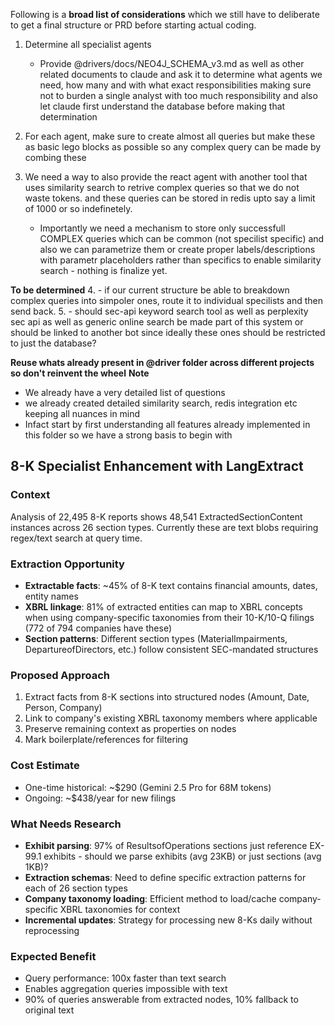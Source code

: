 Following is a **broad list of considerations** which we still have to deliberate to get a final structure or PRD before starting actual coding. 

1. Determine all specialist agents
    - Provide @drivers/docs/NEO4J_SCHEMA_v3.md as well as other related documents to claude and ask it to determine what agents we need, how many and with what exact responsibilities making sure not to burden a single analyst with too much responsibility and also let claude first understand the database before making that determination

2. For each agent, make sure to create almost all queries but make these as basic lego blocks as possible so any complex query can be made by combing these

3. We need a way to also provide the react agent with another tool that uses similarity search to retrive complex queries so that we do not waste tokens. and these queries can be stored in redis upto say a limit of 1000 or so indefinetely. 
    - Importantly we need a mechanism to store only successfull COMPLEX queries which can be common (not specilist specific) and also we can parametrize them or create proper labels/descriptions with parametr placeholders rather than specifics to enable similarity search - nothing is finalize yet. 

**To be determined**
4. - if our current structure be able to breakdown complex queries into simpoler ones, route it to individual specilists and then send back.
5. - should sec-api keyword search tool as well as perplexity sec api as well as generic online search be made part of this system or should be linked to another bot since ideally these ones should be restricted to just the database? 

**Reuse whats already present in @driver folder across different projects so don't reinvent the wheel**
**Note**
 - We already have a very detailed list of questions
 - we already created detailed similarity search, redis integration etc keeping all nuances in mind
 - Infact start by first understanding all features already implemented in this folder so we have a strong basis to begin with

## 8-K Specialist Enhancement with LangExtract

### Context
Analysis of 22,495 8-K reports shows 48,541 ExtractedSectionContent instances across 26 section types. Currently these are text blobs requiring regex/text search at query time.

### Extraction Opportunity
- **Extractable facts**: ~45% of 8-K text contains financial amounts, dates, entity names
- **XBRL linkage**: 81% of extracted entities can map to XBRL concepts when using company-specific taxonomies from their 10-K/10-Q filings (772 of 794 companies have these)
- **Section patterns**: Different section types (MaterialImpairments, DepartureofDirectors, etc.) follow consistent SEC-mandated structures

### Proposed Approach
1. Extract facts from 8-K sections into structured nodes (Amount, Date, Person, Company)
2. Link to company's existing XBRL taxonomy members where applicable
3. Preserve remaining context as properties on nodes
4. Mark boilerplate/references for filtering

### Cost Estimate
- One-time historical: ~$290 (Gemini 2.5 Pro for 68M tokens)
- Ongoing: ~$438/year for new filings

### What Needs Research
- **Exhibit parsing**: 97% of ResultsofOperations sections just reference EX-99.1 exhibits - should we parse exhibits (avg 23KB) or just sections (avg 1KB)?
- **Extraction schemas**: Need to define specific extraction patterns for each of 26 section types
- **Company taxonomy loading**: Efficient method to load/cache company-specific XBRL taxonomies for context
- **Incremental updates**: Strategy for processing new 8-Ks daily without reprocessing

### Expected Benefit
- Query performance: 100x faster than text search
- Enables aggregation queries impossible with text
- 90% of queries answerable from extracted nodes, 10% fallback to original text





